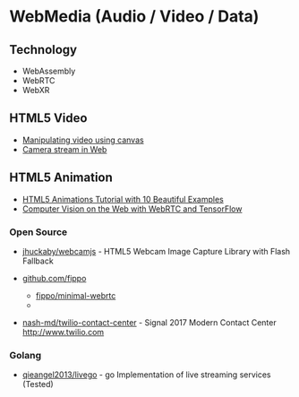 # WebMedia (Audio / Video / Data)


## Technology
- WebAssembly
- WebRTC
- WebXR


## HTML5 Video

- [Manipulating video using canvas](https://developer.mozilla.org/en-US/docs/Web/API/Canvas_API/Manipulating_video_using_canvas)
- [Camera stream in Web](https://jolicode.com/blog/camera-stream-in-web)


## HTML5 Animation

- [HTML5 Animations Tutorial with 10 Beautiful Examples](https://cloudinary.com/blog/creating_html5_animations)
- [Computer Vision on the Web with WebRTC and TensorFlow](https://webrtchacks.com/webrtc-cv-tensorflow/)

### Open Source

- [jhuckaby/webcamjs](https://github.com/jhuckaby/webcamjs) - HTML5 Webcam Image Capture Library with Flash Fallback
- [github.com/fippo](https://github.com/fippo)
    - [fippo/minimal-webrtc](https://github.com/fippo/minimal-webrtc)
    - []()

- [nash-md/twilio-contact-center](https://github.com/nash-md/twilio-contact-center) - Signal 2017 Modern Contact Center http://www.twilio.com


### Golang

- [qieangel2013/livego](https://github.com/qieangel2013/livego) - go Implementation of live streaming services (Tested)

